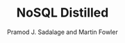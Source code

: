 --- 
title: NoSQL Distilled 
layout: default 
author: Pramod J. Sadalage and Martin Fowler
categories: book 
link: http://www.amazon.com/NoSQL-Distilled-Emerging-Polyglot-Persistence-ebook/dp/B0090J3SYW/ref=sr_1_1?ie=UTF8&qid=1394475203&sr=8-1&keywords=nosql+distilled
image: http://ecx.images-amazon.com/images/I/51icbeGHBrL._SL160_PIsitb-sticker-arrow-dp,TopRight,12,-18_SH30_OU01_AA160_.jpg
---